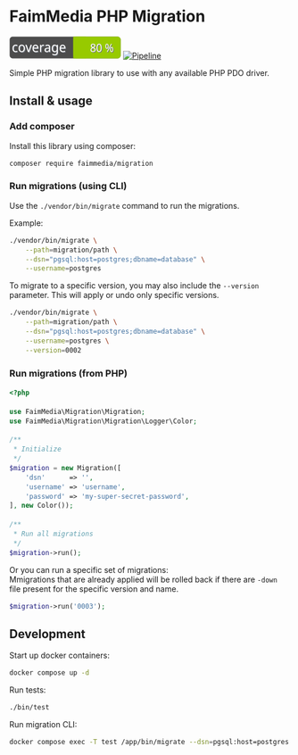 # FaimMedia PHP Migration

![Coverage](https://raw.githubusercontent.com/FaimMedia/php-migration/main/badge-coverage.svg)
[![Pipeline](https://github.com/FaimMedia/php-migration/actions/workflows/pipeline.yml/badge.svg?branch=master)](https://github.com/FaimMedia/php-migration/actions/workflows/pipeline.yml)

Simple PHP migration library to use with any available PHP PDO driver.

## Install & usage

### Add composer

Install this library using composer:

```bash
composer require faimmedia/migration
```

### Run migrations (using CLI)

Use the `./vendor/bin/migrate` command to run the migrations.

Example:

```bash
./vendor/bin/migrate \
	--path=migration/path \
	--dsn="pgsql:host=postgres;dbname=database" \
	--username=postgres
```

To migrate to a specific version, you may also include the `--version` parameter. This will apply or undo only specific versions.

```bash
./vendor/bin/migrate \
	--path=migration/path \
	--dsn="pgsql:host=postgres;dbname=database" \
	--username=postgres \
	--version=0002
```

### Run migrations (from PHP)

```php
<?php

use FaimMedia\Migration\Migration;
use FaimMedia\Migration\Migration\Logger\Color;

/**
 * Initialize
 */
$migration = new Migration([
	'dsn'      => '',
	'username' => 'username',
	'password' => 'my-super-secret-password',
], new Color());

/**
 * Run all migrations
 */
$migration->run();
```

Or you can run a specific set of migrations:  
Mmigrations that are already applied will be rolled back if there are `-down` file present for the specific version and name.

```php
$migration->run('0003');
```

## Development

Start up docker containers:

```bash
docker compose up -d
```

Run tests:

```bash
./bin/test
```

Run migration CLI:

```bash
docker compose exec -T test /app/bin/migrate --dsn=pgsql:host=postgres --username=migrate-test --path=/app/test/sql
```
